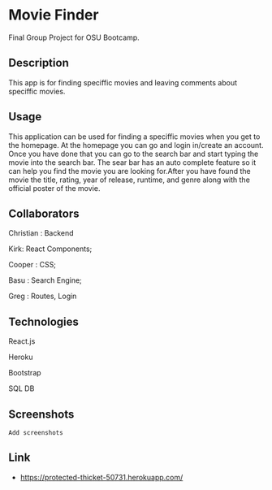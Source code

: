 # Movie Finder 
Final Group Project for OSU Bootcamp.

## Description
This app is for finding speciffic movies and leaving comments about speciffic movies.

## Usage
This application can be used for finding a speciffic movies when you get to the homepage. At the homepage you can go and 
login in/create an account. Once you have done that you can go to the search bar and start typing the movie into the
search bar. The sear bar has an auto complete feature so it can help you find the movie you are looking for.After you
have found the movie the title, rating, year of release, runtime, and genre along with the official poster of the movie. 


## Collaborators

Christian : Backend

Kirk: React Components;

Cooper : CSS;

Basu : Search Engine;

Greg : Routes, Login

## Technologies
React.js

Heroku

Bootstrap

SQL DB



## Screenshots 
    Add screenshots 



## Link
- https://protected-thicket-50731.herokuapp.com/

